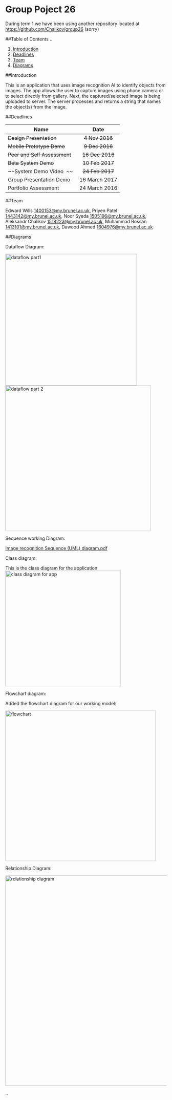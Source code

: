 # Group Poject 26

During term 1 we have been using another repository located at https://github.com/Chalikov/group26 (sorry)

##Table of Contents ..
1. [Introduction](#introduction)
2. [Deadlines](#deadlines)
3. [Team](#team)
4. [Diagrams](#diagrams)


##Introduction

This is an application that uses image recognition AI to identify objects from images. The app allows the user to capture images using phone camera or to select directly from gallery. Next, the captured/selected image is being uploaded to server. The server processes and returns a string that names the object(s) from the image. 

##Deadlines

| Name          | Date          |
| ------------- |:-------------:| 
| ~~Design Presentation~~     | ~~4 Nov 2016~~ | 
|~~Mobile Prototype Demo~~   | ~~9 Dec 2016~~  |  
| ~~Peer and Self Assessment~~ | ~~16 Dec 2016~~   | 
| ~~Beta System Demo~~    | ~~10 Feb 2017~~ | 
| ~~System Demo Video  ~~  | ~~24 Feb 2017~~ | 
| Group Presentation Demo   | 16 March 2017 | 
| Portfolio Assessment| 24 March 2016 | 



##Team

Edward Wills <1400153@my.brunel.ac.uk>,
Priyen Patel <1443142@my.brunel.ac.uk>,
Noor Syeda <1505196@my.brunel.ac.uk>,
Aleksandr Chalikov <1518223@my.brunel.ac.uk>,
Muhammad Rossan <1413101@my.brunel.ac.uk>,
Dawood Ahmed <1604976@my.brunel.ac.uk>


##Diagrams




 Dataflow Diagram:

<img width="411" alt="dataflow part1" src="https://cloud.githubusercontent.com/assets/19575389/22185299/ef032198-e0da-11e6-8ebe-4aa3f58dcbac.PNG">

<img width="455" alt="dataflow part 2" src="https://cloud.githubusercontent.com/assets/19575389/22185300/f32d8c0e-e0da-11e6-9b07-00771031f1e1.PNG">







 Sequence working Diagram:

[Image recognition  Sequence (UML) diagram.pdf](https://github.com/Chalikov/group26/files/722203/Image.recognition.Sequence.UML.diagram.pdf)


 Class diagram:

This is the class diagram for the application
<img width="361" alt="class diagram for app" src="https://cloud.githubusercontent.com/assets/19575389/22272082/0baec390-e290-11e6-9095-a406f59127fe.PNG">








  Flowchart diagram:

Added the flowchart diagram for our working model:

<img width="470" alt="flowchart" src="https://cloud.githubusercontent.com/assets/19575389/22351090/47ffcba8-e40e-11e6-9b30-03b094ac7b11.PNG">



 Relationship Diagram:

<img width="657" alt="relationship diagram" src="https://cloud.githubusercontent.com/assets/19575389/22848936/2662d07e-eff0-11e6-8eff-e75901e97753.PNG">








..
